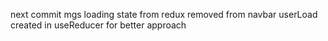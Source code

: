 next commit mgs
loading state from redux removed from navbar userLoad created in useReducer for better approach